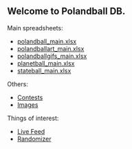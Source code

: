 ## Welcome to Polandball DB.

Main spreadsheets:

* [polandball_main.xlsx](https://drive.google.com/open?id=1qrQR87VqKnkxJZwSqgVWNXoBZ3HI9LzP)
* [polandballart_main.xlsx](https://drive.google.com/open?id=1n_hfVC6FD0yzxRDV07ftr7b9ruWaCJV1)
* [polandballgifs_main.xlsx](https://drive.google.com/open?id=1fsuiZiuz3C7hA1xEADcb21cNp9QJoHdw)
* [planetball_main.xlsx](https://drive.google.com/open?id=18z2RlS8M2IUZ4kWmgdzWyEBRIEwZRXGt)
* [stateball_main.xlsx](https://drive.google.com/open?id=1kJm46rGv0yao-c9vTXtvLiPviIwKq-dY)


Others:

* [Contests](https://drive.google.com/open?id=1hEMezCktpvPsT6Id4miHpeELCuLGDyyu)
* [Images](https://drive.google.com/drive/folders/1WFTdCF4tYjFvX-zeUFSaYvexGVHIBYzd)

Things of interest:

* [Live Feed](/live)  
* [Randomizer](/random)
